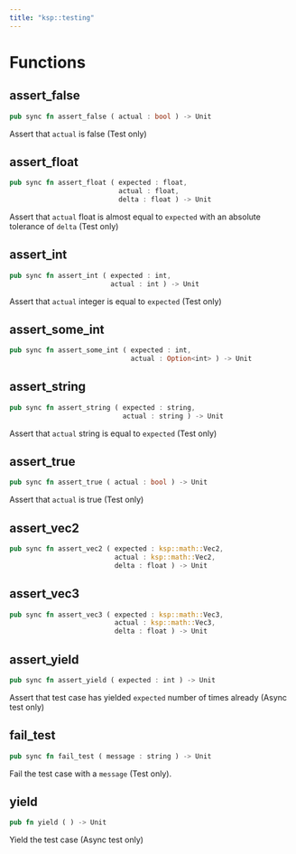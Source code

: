 ```yaml
---
title: "ksp::testing"
---
```




# Functions


## assert_false

```rust
pub sync fn assert_false ( actual : bool ) -> Unit
```

Assert that `actual` is false (Test only)


## assert_float

```rust
pub sync fn assert_float ( expected : float,
                           actual : float,
                           delta : float ) -> Unit
```

Assert that `actual` float is almost equal to `expected` with an absolute tolerance of `delta` (Test only)


## assert_int

```rust
pub sync fn assert_int ( expected : int,
                         actual : int ) -> Unit
```

Assert that `actual` integer is equal to `expected` (Test only)


## assert_some_int

```rust
pub sync fn assert_some_int ( expected : int,
                              actual : Option<int> ) -> Unit
```



## assert_string

```rust
pub sync fn assert_string ( expected : string,
                            actual : string ) -> Unit
```

Assert that `actual` string is equal to `expected` (Test only)


## assert_true

```rust
pub sync fn assert_true ( actual : bool ) -> Unit
```

Assert that `actual` is true (Test only)


## assert_vec2

```rust
pub sync fn assert_vec2 ( expected : ksp::math::Vec2,
                          actual : ksp::math::Vec2,
                          delta : float ) -> Unit
```



## assert_vec3

```rust
pub sync fn assert_vec3 ( expected : ksp::math::Vec3,
                          actual : ksp::math::Vec3,
                          delta : float ) -> Unit
```



## assert_yield

```rust
pub sync fn assert_yield ( expected : int ) -> Unit
```

Assert that test case has yielded `expected` number of times already (Async test only)


## fail_test

```rust
pub sync fn fail_test ( message : string ) -> Unit
```

Fail the test case with a `message` (Test only).


## yield

```rust
pub fn yield ( ) -> Unit
```

Yield the test case (Async test only)

